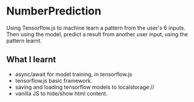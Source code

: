 # NumberPrediction
Using Tensorflow.js to machine learn a pattern from the user's 6 inputs. Then using the model, predict a result from another user input, using the pattern learnt.

## What I learnt
* async/await for model training, in tensorflow.js
* tensorflow.js basic framework.
* saving and loading tensorflow models to localstorage://
* vanilla JS to hide/show html content.


